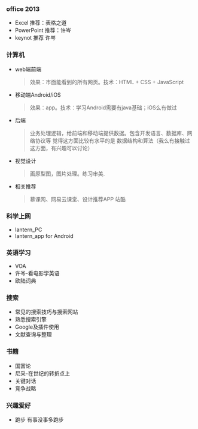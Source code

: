 ### office 2013 ###

- Excel 推荐：表格之道
- PowerPoint 推荐：许岑
- keynot 推荐 许岑

### 计算机 ###
- web端前端
	> 效果：市面能看到的所有网页。技术：HTML + CSS + JavaScript
- 移动端Android/iOS
	> 效果：app。技术：学习Android需要有java基础；iOS么有做过
- 后端
	> 业务处理逻辑，给前端和移动端提供数据。包含开发语言、数据库、网络协议等
	觉得这方面比较有水平的是 数据结构和算法（我么有接触过这方面，有兴趣可以讨论）
	
- 视觉设计
	> 画原型图，图片处理。练习审美.

- 相关推荐
	>慕课网、网易云课堂、设计推荐APP 站酷

### 科学上网 ###

- lantern_PC
- lantern_app for Android

### 英语学习 ###

- VOA
- 许岑-看电影学英语
- 欧陆词典

### 搜索 ###

- 常见的搜索技巧与搜索网站
- 熟悉搜索引擎
- Google及插件使用
- 文献查询与整理

### 书籍 ###

- 国富论
- 尼采-在世纪的转折点上
- 关键对话
- 竞争战略

### 兴趣爱好 ###
- 跑步 有事没事多跑步
